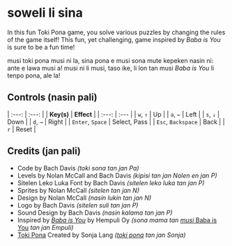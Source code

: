 # soweli li sina
In this fun Toki Pona game, you solve various puzzles by changing the rules of the game itself! This fun, yet challenging, game inspired by *Baba is You* is sure to be a fun time!

musi toki pona musi ni la, sina pona e musi sona mute kepeken nasin ni: ante e lawa musi a! musi ni li musi, taso ike, li lon tan musi *Baba is You* li tenpo pona, ale la!

## Controls (nasin pali)
| :---: | :---: |
| **Key(s)** | **Effect** |
| :---: | :--- |
| `w`, `↑` | Up |
| `a`, `←` | Left |
| `s`, `↓` | Down |
| `d`, `→` | Right |
| `Enter`, `Space` | Select, Pass |
| `Esc`, `Backspace` | Back |
| `r` | Reset |

## Credits (jan pali)
* Code by Bach Davis *(toki sona tan jan Pa)*
* Levels by Nolan McCall and Bach Davis *(kipisi tan jan Nolen en jan P)*
* Sitelen Leko Luka Font by Bach Davis *(sitelen leko luka tan jan P)*
* Sprites by Nolan McCall *(sitelen tan jan N)*
* Design by Nolan McCall *(nasin lukin tan jan N)*
* Logo by Bach Davis *(sitelen suli tan jan P)*
* Sound Design by Bach Davis *(nasin kalama tan jan P)*
* Inspired by [*Baba is You*](https://store.steampowered.com/app/736260/Baba_Is_You/) by Hempuli Oy *(sona mama tan* [*musi* Baba is You](https://store.steampowered.com/app/736260/Baba_Is_You/) *tan jan Empuli)*
* [Toki Pona](tokipona.org) Created by Sonja Lang *([toki pona](tokipona.org) tan jan Sonja)* 